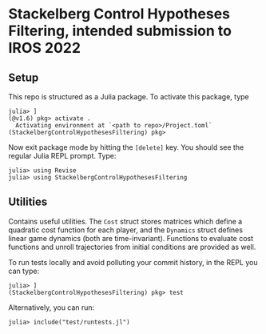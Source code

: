 # Stackelberg Control Hypotheses Filtering, intended submission to IROS 2022

## Setup

This repo is structured as a Julia package. To activate this package, type
```console
julia> ]
(@v1.6) pkg> activate .
  Activating environment at `<path to repo>/Project.toml`
(StackelbergControlHypothesesFiltering) pkg>
```
Now exit package mode by hitting the `[delete]` key. You should see the regular Julia REPL prompt. Type:
```console
julia> using Revise
julia> using StackelbergControlHypothesesFiltering
```

## Utilities
Contains useful utilities. The `Cost` struct stores matrices which define a quadratic cost function for each player, and the `Dynamics` struct defines linear game dynamics (both are time-invariant). Functions to evaluate cost functions and unroll trajectories from initial conditions are provided as well.



To run tests locally and avoid polluting your commit history, in the REPL you can type:
```console
julia> ]
(StackelbergControlHypothesesFiltering) pkg> test
```

Alternatively, you can run:
```console
julia> include("test/runtests.jl")
```
